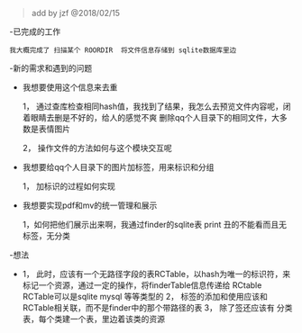 > add by jzf @2018/02/15

-已完成的工作

    我大概完成了 扫描某个 ROORDIR  将文件信息存储到 sqlite数据库里边

-新的需求和遇到的问题

* 我想要使用这个信息来去重

    1， 通过查库检查相同hash值，我找到了结果，我怎么去预览文件内容呢，闭着眼睛去删是不好的，给人的感觉不爽
             删除qq个人目录下的相同文件，大多数是表情图片

    2， 操作文件的方法如何与这个模块交互呢

* 我想要给qq个人目录下的图片加标签，用来标识和分组
    
     1， 加标识的过程如何实现
* 我想要实现pdf和mv的统一管理和展示
    
    1，如何把他们展示出来啊，我通过finder的sqlite表 print 丑的不能看而且无标签，无分类

-想法 

*
    1， 此时，应该有一个无路径字段的表RCTable，以hash为唯一的标识符，来标记一个资源，通过一定的操作，将finderTable信息传递给 RCtable
        RCTable可以是sqlite mysql 等等类型的
    2， 标签的添加和使用应该和RCTable相关联，而不是finder中的那个带路径的表
    3， 除了签还应该有 分类表，每个类建一个表，里边着该类的资源


